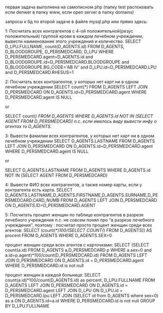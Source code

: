 первая задача выполнена на самописном php (папку test распоковать если denwer в папку www, если open server в папку domains)

запросы к бд по второй задаче в файле mysql.php
или прямо здесь:

1: Посчитать всех контрагентов с 4-ой положительной(резус положительный) группой крови в каждом лечебном учреждении,
вывести наименование этого учреждения и количество.
SELECT D_LPU.FULLNAME, count(D_AGENTS.id) FROM D_AGENTS, D_BLOODGROUPE, D_PERSMEDCARD, D_LPU
WHERE D_PERSMEDCARD.agent=D_AGENTS.id
and D_BLOODGROUPE.id=D_PERSMEDCARD.BLOODGROUPE
and D_BLOODGROUPE.BG_CODE='AB IV'
and D_LPU.id=D_PERSMEDCARD.LPU
and D_PERSMEDCARD.RHESUS=1



2: Посчитать всех контрагентов, у которых нет карт ни в одном лечебном учреждении
SELECT count(*)
FROM D_AGENTS LEFT JOIN D_PERSMEDCARD
ON D_AGENTS.id=D_PERSMEDCARD.agent
WHERE D_PERSMEDCARD.agent IS NULL

or

SELECT count(*)
FROM D_AGENTS
WHERE D_AGENTS.id NOT IN (SELECT AGENT FROM D_PERSMEDCARD)
п.с. если имелось виду вывести инфу о агентах то D_AGENTS.*



3: Вывести фамилии всех контрагентов, у которых нет карт ни в одном лечебном учреждении
SELECT D_AGENTS.LASTNAME
FROM D_AGENTS LEFT JOIN D_PERSMEDCARD
ON D_AGENTS.id=D_PERSMEDCARD.agent
WHERE D_PERSMEDCARD.agent IS NULL

or

SELECT D_AGENTS.LASTNAME
FROM D_AGENTS
WHERE D_AGENTS.id NOT IN (SELECT AGENT FROM D_PERSMEDCARD)



4: Вывести ФИО всех контрагентов, а также номер карты, если у контрагента есть карта.
SELECT D_AGENTS.LASTNAME,D_AGENTS.FIRSTNAME,D_AGENTS.SURNAME,D_PERSMEDCARD.CARD_NUMB
FROM D_AGENTS LEFT JOIN D_PERSMEDCARD
ON D_AGENTS.ID=D_PERSMEDCARD.AGENT



5: Посчитать процент женщин по таблице контрагентов в разрезе лечебного учреждения
п.с. не совсем понял про "в разрезе лечебного учреждения", поэтому :
посчитал просто процент женщин среди всех агентов:
SELECT (count(*)*100/(SELECT COUNT(*) FROM D_AGENTS)) AS procent
FROM D_AGENTS
WHERE D_AGENTS.SEX=0

процент женщин среди всех агентов с карточками:
SELECT (SELECT count(a.id) FROM D_AGENTS a,D_PERSMEDCARD p WHERE a.sex=0 and a.id=p.agent)*100/count(D_PERSMEDCARD.id)
FROM D_AGENTS
LEFT JOIN D_PERSMEDCARD ON D_AGENTS.id = D_PERSMEDCARD.agent
WHERE D_PERSMEDCARD.id is not null

процент женщин в каждой больнице:
SELECT count(a.id)*100/count(D_AGENTS.id) as percent, D_LPU.FULLNAME
FROM D_AGENTS
LEFT JOIN D_PERSMEDCARD ON D_AGENTS.id = D_PERSMEDCARD.agent
LEFT JOIN D_LPU ON D_LPU.id = D_PERSMEDCARD.lpu
LEFT JOIN (SELECT id from D_AGENTS where sex=0) as a ON D_AGENTS.id=a.id
WHERE D_PERSMEDCARD.id is not null
GROUP BY D_LPU.FULLNAME
